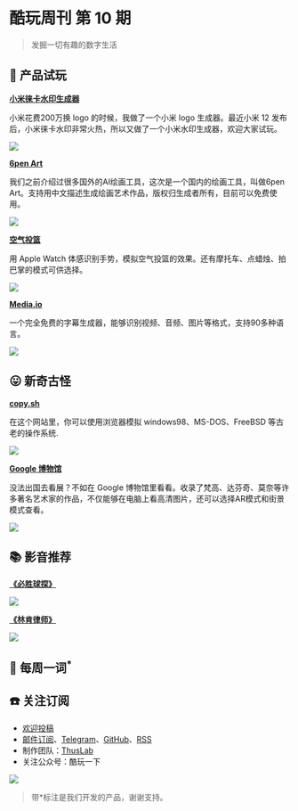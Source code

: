 # 酷玩周刊 第 10 期

> 发掘一切有趣的数字生活

## 🚀 产品试玩

**[小米徕卡水印生成器](https://cam.lvwzhen.com/)**

小米花费200万换 logo 的时候，我做了一个小米 logo 生成器。最近小米 12 发布后，小米徕卡水印非常火热，所以又做了一个小米水印生成器，欢迎大家试玩。

![](./asset/2022/img2022072001.png)

**[6pen Art](https://6pen.art/)**

我们之前介绍过很多国外的AI绘画工具，这次是一个国内的绘画工具，叫做6pen Art。支持用中文描述生成绘画艺术作品，版权归生成者所有，目前可以免费使用。

![](./asset/2022/img2022072004.png)

**[空气投篮](https://apps.apple.com/cn/app/airshot-auditoryar/id1625289361)**

用 Apple Watch 体感识别手势，模拟空气投篮的效果。还有摩托车、点蜡烛、拍巴掌的模式可供选择。

![](./asset/2022/img2022072002.png)

**[Media.io](https://www.media.io/)**

一个完全免费的字幕生成器，能够识别视频、音频、图片等格式，支持90多种语言。

![](./asset/2022/img2022072003.png)

## 😛 新奇古怪

**[copy.sh](https://copy.sh/v86/)**

在这个网站里，你可以使用浏览器模拟 windows98、MS-DOS、FreeBSD 等古老的操作系统.

![](./asset/2022/img2022072005.png)

**[Google 博物馆](https://artsandculture.google.com/partner)**

没法出国去看展？不如在 Google 博物馆里看看。收录了梵高、达芬奇、莫奈等许多著名艺术家的作品，不仅能够在电脑上看高清图片，还可以选择AR模式和街景模式查看。

![](./asset/2022/img2022072006.png)

## 📚 影音推荐

**[《必胜球探》](https://movie.douban.com/subject/35073914/)**

![](./asset/2022/img2022072007.png)

**[《林肯律师》](https://movie.douban.com/subject/2996790/)**

![](./asset/2022/img2022072008.png)


## 📝 每周一词<sup>\*</sup>



## ☎️ 关注订阅

- [欢迎投稿](https://wj.qq.com/s2/9741038/c74e/)
- [邮件订阅](https://www.getrevue.co/profile/coldplay-weekly)、[Telegram](https://t.me/ColdplayWeekly)、[GitHub](https://github.com/lvwzhen/coldplay-weekly)、[RSS](https://rsshub.app/telegram/channel/ColdplayWeekly)
- 制作团队：[ThusLab](https://thuscn.com/lab/)
- 关注公众号：酷玩一下

![](asset/2022/img2022022203.jpg)

> 带\*标注是我们开发的产品，谢谢支持。

